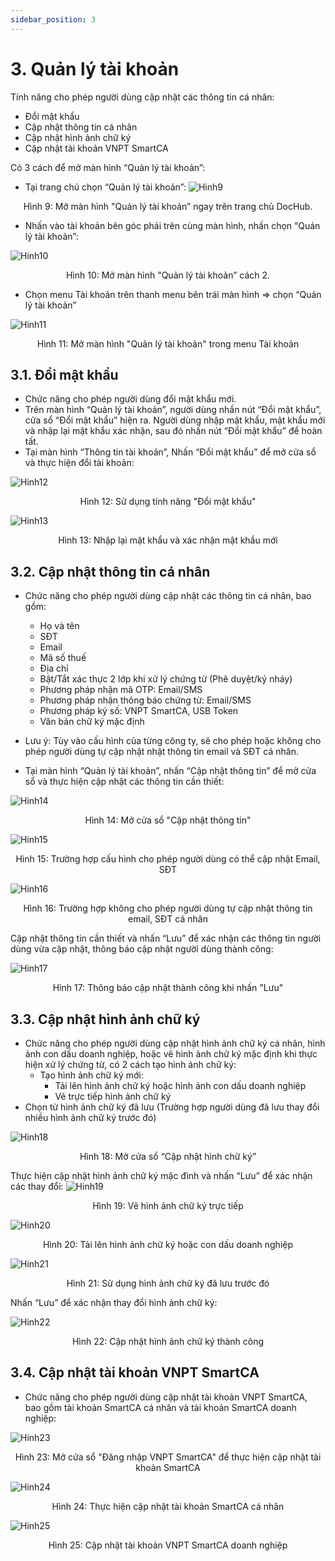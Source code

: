 ```yaml
---
sidebar_position: 3
---
```



# 3. Quản lý tài khoản
Tính năng cho phép người dùng cập nhật các thông tin cá nhân: 
* Đổi mật khẩu
* Cập nhật thông tin cá nhân
* Cập nhật hình ảnh chữ ký
* Cập nhật tài khoản VNPT SmartCA

Có 3 cách để mở màn hình “Quản lý tài khoản”:
* Tại trang chủ chọn “Quản lý tài khoản”:
![Hinh9](./image/Quanlytaikhoan1.png)

<center>Hình 9: Mở màn hình "Quản lý tài khoản” ngay trên trang chủ DocHub.</center>

  * Nhấn vào tài khoản bên góc phải trên cùng màn hình, nhấn chọn “Quản lý tài khoản”:

![Hinh10](./image/Quanlytaikhoan2.png)

<center>Hình 10: Mở màn hình "Quản lý tài khoản” cách 2.</center>

  * Chọn menu Tài khoản trên thanh menu bên trái màn hình => chọn “Quản lý tài khoản”

![Hinh11](./image/Quanlytaikhoan3.png)

<center>Hình 11: Mở màn hình "Quản lý tài khoản" trong menu Tài khoản</center>

## 3.1. Đổi mật khẩu
* Chức năng cho phép người dùng đổi mật khẩu mới.
* Trên màn hình “Quản lý tài khoản”, người dùng nhấn nút “Đổi mật khẩu”, cửa sổ “Đổi mật khẩu” hiện ra. Người dùng nhập mật khẩu, mật khẩu mới và nhập lại mật khẩu xác nhận, sau đó nhấn nút “Đổi mật khẩu” để hoàn tất.
* Tại màn hình “Thông tin tài khoản”, Nhấn “Đổi mật khẩu” để mở cửa sổ và thực hiện đổi tài khoản:

![Hinh12](./image/Quanlytaikhoan4.png)

<center>Hình 12: Sử dụng tính năng "Đổi mật khẩu"</center>

![Hinh13](./image/Quanlytaikhoan5.png)

<center>Hình 13: Nhập lại mật khẩu và xác nhận mật khẩu mới</center>

## 3.2. Cập nhật thông tin cá nhân
- Chức năng cho phép người dùng cập nhật các thông tin cá nhân, bao gồm:
  * Họ và tên
  * SĐT
  * Email
  * Mã số thuế
  * Địa chỉ
  * Bật/Tắt xác thực 2 lớp khi xử lý chứng từ (Phê duyệt/ký nháy)
  * Phương pháp nhận mã OTP: Email/SMS
  * Phương pháp nhận thông báo chứng từ: Email/SMS
  * Phương pháp ký số: VNPT SmartCA, USB Token
  * Văn bản chữ ký mặc định

- Lưu ý: Tùy vào cấu hình của từng công ty, sẽ cho phép hoặc không cho phép người dùng tự cập nhật nhật thông tin email và SĐT cá nhân.
- Tại màn hình “Quản lý tài khoản”, nhấn “Cập nhật thông tin” để mở cửa sổ và thực hiện cập nhật các thông tin cần thiết:
  
![Hinh14](./image/Quanlytaikhoan6.png)

<center>Hình 14: Mở cửa sổ "Cập nhật thông tin"</center>

![Hinh15](./image/Quanlytaikhoan7.png)

<center>Hình 15: Trường hợp cấu hình cho phép người dùng có thể cập nhật Email, SĐT</center>

![Hinh16](./image/Quanlytaikhoan8.png)

<center>Hình 16: Trường hợp không cho phép người dùng tự cập nhật thông tin email, SĐT cá nhân</center>

Cập nhật thông tin cần thiết và nhấn “Lưu” để xác nhận các thông tin người dùng vừa cập nhật, thông báo cập nhật người dùng thành công:

![Hinh17](./image/Quanlytaikhoan9.png)

<center>Hình 17: Thông báo cập nhật thành công khi nhấn "Lưu"</center>

## 3.3. Cập nhật hình ảnh chữ ký
- Chức năng cho phép người dùng cập nhật hình ảnh chữ ký cá nhân, hình ảnh con dấu doanh nghiệp, hoặc vẽ hình ảnh chữ ký mặc định khi thực hiện xử lý chứng từ, có 2 cách tạo hình ảnh chữ ký:
    * Tạo hình ảnh chữ ký mới:
        * Tải lên hình ảnh chữ ký hoặc hình ảnh con dấu doanh nghiệp
        * Vẽ trực tiếp hình ảnh chữ ký
- Chọn từ hình ảnh chữ ký đã lưu (Trường hợp người dùng đã lưu thay đổi nhiều hình ảnh chữ ký trước đó)

![Hinh18](./image/Quanlytaikhoan10.png)

<center>Hình 18: Mở cửa sổ “Cập nhật hình chữ ký”</center>

Thực hiện cập nhật hình ảnh chữ ký mặc đình và nhấn “Lưu” để xác nhận các thay đổi:
![Hinh19](./image/Quanlytaikhoan11.png)

<center>Hình 19: Vẽ hình ảnh chữ ký trực tiếp</center>

![Hinh20](./image/Quanlytaikhoan12.png)

<center>Hình 20: Tải lên hình ảnh chữ ký hoặc con dấu doanh nghiệp</center>

![Hinh21](./image/Quanlytaikhoan13.png)

<center>Hình 21: Sử dụng hình ảnh chữ ký đã lưu trước đó</center>

Nhấn “Lưu” để xác nhận thay đổi hình ảnh chữ ký:

![Hinh22](./image/Quanlytaikhoan14.png)

<center>Hình 22: Cập nhật hình ảnh chữ ký thành công</center>

## 3.4. Cập nhật tài khoản VNPT SmartCA
- Chức năng cho phép người dùng cập nhật tài khoản VNPT SmartCA, bao gồm tài khoản SmartCA cá nhân và tài khoản SmartCA doanh nghiệp:
  
![Hinh23](./image/Quanlytaikhoan15.png)

<center>Hình 23: Mở cửa sổ "Đăng nhập VNPT SmartCA" để thực hiện cập nhật tài khoản SmartCA</center>

![Hinh24](./image/Quanlytaikhoan16.png)

<center>Hình 24: Thực hiện cập nhật tài khoản SmartCA cá nhân</center>

![Hinh25](./image/Quanlytaikhoan17.png)

<center>Hình 25: Cập nhật tài khoản VNPT SmartCA doanh nghiệp</center>